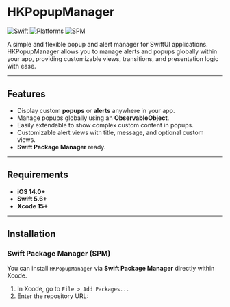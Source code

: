 # HKPopupManager

[![Swift](https://img.shields.io/badge/Swift-5.6-orange.svg)](https://swift.org) ![Platforms](https://img.shields.io/badge/Platforms-iOS%20%7C%20macOS-blue) ![SPM](https://img.shields.io/badge/Swift%20Package%20Manager-compatible-green.svg)

A simple and flexible popup and alert manager for SwiftUI applications. HKPopupManager allows you to manage alerts and popups globally within your app, providing customizable views, transitions, and presentation logic with ease.

---

## Features

- Display custom **popups** or **alerts** anywhere in your app.
- Manage popups globally using an **ObservableObject**.
- Easily extendable to show complex custom content in popups.
- Customizable alert views with title, message, and optional custom views.
- **Swift Package Manager** ready.

---

## Requirements

- **iOS 14.0+**
- **Swift 5.6+**
- **Xcode 15+**

---

## Installation

### Swift Package Manager (SPM)

You can install `HKPopupManager` via **Swift Package Manager** directly within Xcode.

1. In Xcode, go to `File > Add Packages...`
2. Enter the repository URL:

